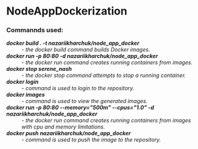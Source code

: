 # NodeAppDockerization

<h3>Commannds used:</h3>
<dl>
  <dt><i><b>docker build . -t nazariikharchuk/node_app_docker</b></i></dt>
      <dd><i>- the docker build command builds Docker images.</i></dd>
  <dt><i><b>docker run -p 80:80 -d nazariikharchuk/node_app_docker </b></i></dt>
      <dd><i>- the docker run command creates running containers from images.</i></dd>
  <dt><i><b>docker stop serene_nash</b></i></dt>
      <dd><i>- the docker stop command attempts to stop a running container.</i></dd>
  <dt><i><b>docker login</b></i></dt>
      <dd><i>- command is used to login to the repository.</i></dd>
  <dt><i><b>docker images</b></i></dt>
      <dd><i>- command is used to view the generated images.</i></dd>
  <dt><i><b>docker run -p 80:80 --memory="500m" --cpus="1.0" -d nazariikharchuk/node_app_docker</b></i></dt>
      <dd><i>- the docker run command creates running containers from images with cpu and memory limitations.</i></dd>
  <dt><i><b>docker push nazariikharchuk/node_app_docker</b></i></dt>
      <dd><i>- command is used to push the image to the repository.</i></dd>                  
</dl>

